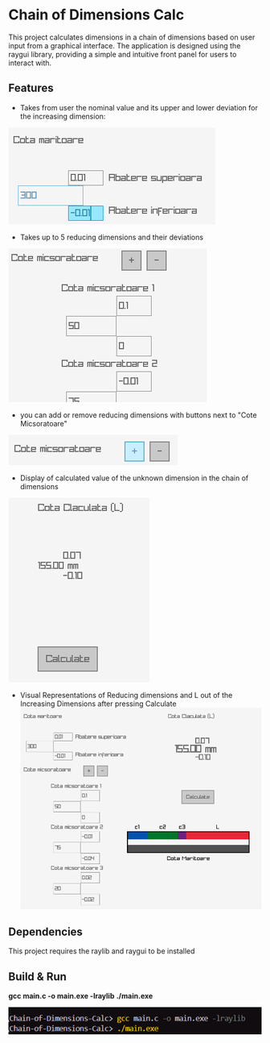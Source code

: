 # Chain of Dimensions Calc

This project calculates dimensions in a chain of dimensions based on user input from a graphical interface. The application is designed using the raygui library, providing a simple and intuitive front panel for users to interact with.

## Features

- Takes from user the nominal value and its upper and lower deviation for the increasing dimension:

![Increasing Dim](images/cote_maritoare.png)

- Takes up to 5 reducing dimensions and their deviations

![Reducing Dims](images/cote_micsoratoare.png)

- you can add or remove reducing dimensions with buttons next to "Cote Micsoratoare"

![add/delete](images/add_or_delete.png)

- Display of calculated value of the unknown dimension in the chain of dimensions

![result](images/result.png)

- Visual Representations of Reducing dimensions and L out of the Increasing Dimensions after pressing Calculate
![example](images/example.png)

## Dependencies

This project requires the raylib and raygui to be installed

## Build & Run

**gcc main.c -o main.exe -lraylib**
**./main.exe**

![build](images/build.png)
